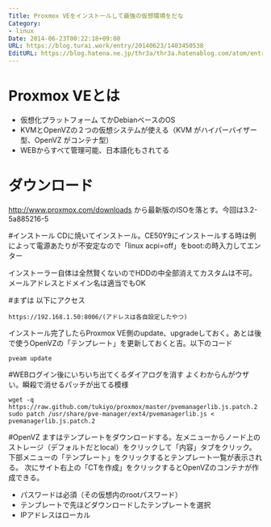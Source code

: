 ```yaml
---
Title: Proxmox VEをインストールして最強の仮想環境をだな
Category:
- linux
Date: 2014-06-23T00:22:18+09:00
URL: https://blog.turai.work/entry/20140623/1403450538
EditURL: https://blog.hatena.ne.jp/thr3a/thr3a.hatenablog.com/atom/entry/12921228815726661347
---
```


# Proxmox VEとは
- 仮想化プラットフォーム てかDebianベースのOS
- KVMとOpenVZの２つの仮想システムが使える（KVM がハイパーバイザー型、OpenVZ がコンテナ型）
- WEBからすべて管理可能、日本語化もされてる

# ダウンロード
http://www.proxmox.com/downloads から最新版のISOを落とす。今回は3.2-5a885216-5

#インストール
CDに焼いてインストール。CE50Y9にインストールする時は例によって電源あたりが不安定なので「linux acpi=off」をboot:の時入力してエンター

インストーラー自体は全然賢くないのでHDDの中全部消えてカスタムは不可。メールアドレスとドメイン名は適当でもOK

#まずは
以下にアクセス
```
https://192.168.1.50:8006/(アドレスは各自設定したやつ)
```
インストール完了したらProxmox VE側のupdate、upgradeしておく。あとは後で使うOpenVZの「テンプレート」を更新しておくと吉。以下のコード
```
pveam update
```
#WEBログイン後にいちいち出てくるダイアログを消す
よくわからんがウザい。瞬殺で消せるパッチが出てる模様
```
wget -q https://raw.github.com/tukiyo/proxmox/master/pvemanagerlib.js.patch.2
sudo patch /usr/share/pve-manager/ext4/pvemanagerlib.js < pvemanagerlib.js.patch.2
```
#OpenVZ
ますはテンプレートをダウンロードする。左メニューからノード上のストレージ（デフォルトだとlocal）をクリックして「内容」タブをクリック。下部メニューの「テンプレート」をクリックするとテンプレート一覧が表示される。
次にサイト右上の「CTを作成」をクリックするとOpenVZのコンテナが作成できる。

- パスワードは必須（その仮想内のrootパスワード）
- テンプレートで先ほどダウンロードしたテンプレートを選択
- IPアドレスはローカル
